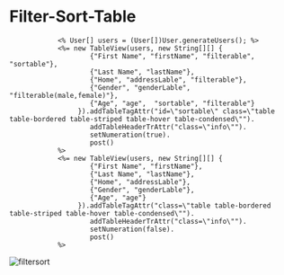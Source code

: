 # Filter-Sort-Table

				<% User[] users = (User[])User.generateUsers(); %>
				<%= new TableView(users, new String[][] {
				        {"First Name", "firstName", "filterable", "sortable"},
				        {"Last Name", "lastName"},
				        {"Home", "addressLable", "filterable"},
				        {"Gender", "genderLable", "filterable(male,female)"},
				        {"Age", "age",  "sortable", "filterable"}
				     }).addTableTagAttr("id=\"sortable\" class=\"table table-bordered table-striped table-hover table-condensed\"").
				        addTableHeaderTrAttr("class=\"info\"").
				        setNumeration(true).
				        post()
				%>
				<%= new TableView(users, new String[][] {
				        {"First Name", "firstName"},
				        {"Last Name", "lastName"},
				        {"Home", "addressLable"},
				        {"Gender", "genderLable"},
				        {"Age", "age"}
				     }).addTableTagAttr("class=\"table table-bordered table-striped table-hover table-condensed\"").
				        addTableHeaderTrAttr("class=\"info\"").
				        setNumeration(false).
				        post()
				%>

![filtersort](https://cloud.githubusercontent.com/assets/10475447/19354566/82e776c0-9167-11e6-9d8e-c0e634ec1d5a.png)
